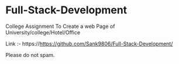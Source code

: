 # Full-Stack-Development


College Assignment
To Create a web Page of University/college/Hotel/Office

Link :- https://https://github.com/Sank9806/Full-Stack-Development/

Please do not spam.

